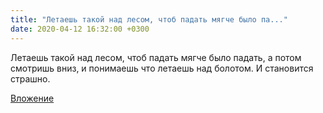 ```yaml
---
title: "Летаешь такой над лесом, чтоб падать мягче было па..."
date: 2020-04-12 16:32:00 +0300
---
```


Летаешь такой над лесом, чтоб падать мягче было падать, а потом смотришь вниз, и понимаешь что летаешь над болотом. И становится страшно.

[Вложение](/assets/vk_photos/1/Gi9mlzRVAgk.jpg)
